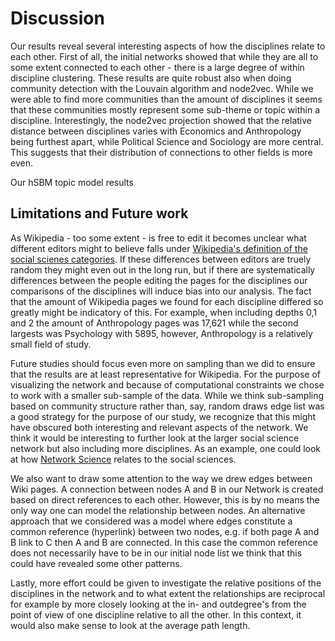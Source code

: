 Discussion
==========

Our results reveal several interesting aspects of how the disciplines relate to each other. First of all, the initial networks showed that while they are all to some extent connected to each other - there is a large degree of within discipline clustering. These results are quite robust also when doing community detection with the Louvain algorithm and node2vec. While we were able to find more communities than the amount of disciplines it seems that these communities mostly represent some sub-theme or topic within a discipline. Interestingly, the node2vec projection showed that the relative distance between disciplines varies with Economics and Anthropology being furthest apart, while Political Science and Sociology are more central. This suggests that their distribution of connections to other fields is more even. 

Our hSBM topic model results 

## Limitations and Future work

As Wikipedia - too some extent - is free to edit it becomes unclear what different editors might to believe falls under [Wikipedia's definition of the social scienes categories](https://en.wikipedia.org/wiki/Wikipedia:Contents/Society_and_social_sciences). If these differences between editors are truely random they might even out in the long run, but if there are systematically differences between the people editing the pages for the disciplines our comparisons of the disciplines will induce bias into our analysis. The fact that the amount of Wikipedia pages we found for each discipline differed so greatly might be indicatory of this. For example, when including depths 0,1 and 2 the amount of Anthropology pages was 17,621 while the second largests was Psychology with 5895, however, Anthropology is a relatively small field of study. 
 
Future studies should focus even more on sampling than we did to ensure that the results are at least representative for Wikipedia. For the purpose of visualizing the network and because of computational constraints we chose to work with a smaller sub-sample of the data. While we think sub-sampling based on community structure rather than, say, random draws edge list was a good strategy for the purpose of our study, we recognize that this might have obscured both interesting and relevant aspects of the network. We think it would be interesting to further look at the larger social science network but also including more disciplines. As an example, one could look at how [Network Science](https://en.wikipedia.org/wiki/Network_science) relates to the social sciences. 

We also want to draw some attention to the way we drew edges between Wiki pages. A connection between nodes A and B in our Network is created based on direct references to each other. However, this is by no means the only way one can model the relationship between nodes. An alternative approach that we considered was a model where edges constitute a common reference (hyperlink) between two nodes, e.g. if both page A and B link to C then A and B are connected. In this case the common reference does not necessarily have to be in our initial node list we think that this could have revealed some other patterns.

Lastly, more effort could be given to investigate the relative positions of the disciplines in the network and to what extent the relationships are reciprocal for example by more closely looking at the in- and outdegree's from the point of view of one discipline relative to all the other. In this context, it would also make sense to look at the average path length.



```python

```
